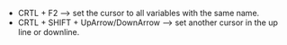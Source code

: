 * CRTL + F2 --> set the cursor to all variables with the same name.
* CRTL + SHIFT + UpArrow/DownArrow --> set another cursor in the up line or downline.
